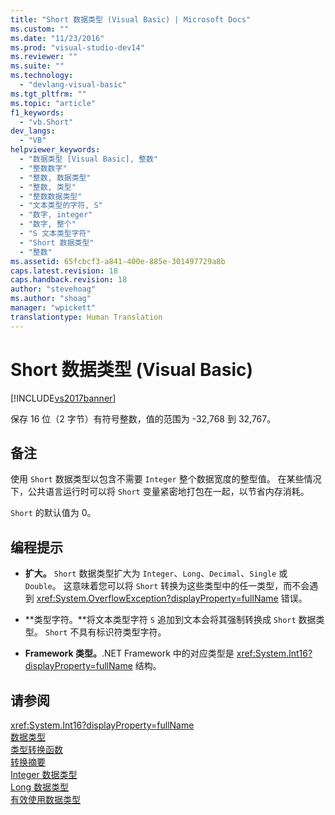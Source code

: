 ```yaml
---
title: "Short 数据类型 (Visual Basic) | Microsoft Docs"
ms.custom: ""
ms.date: "11/23/2016"
ms.prod: "visual-studio-dev14"
ms.reviewer: ""
ms.suite: ""
ms.technology: 
  - "devlang-visual-basic"
ms.tgt_pltfrm: ""
ms.topic: "article"
f1_keywords: 
  - "vb.Short"
dev_langs: 
  - "VB"
helpviewer_keywords: 
  - "数据类型 [Visual Basic], 整数"
  - "整数数字"
  - "整数, 数据类型"
  - "整数, 类型"
  - "整数数据类型"
  - "文本类型的字符, S"
  - "数字, integer"
  - "数字, 整个"
  - "S 文本类型字符"
  - "Short 数据类型"
  - "整数"
ms.assetid: 65fcbcf3-a841-400e-885e-301497729a8b
caps.latest.revision: 18
caps.handback.revision: 18
author: "stevehoag"
ms.author: "shoag"
manager: "wpickett"
translationtype: Human Translation
---
```

# Short 数据类型 (Visual Basic)
[!INCLUDE[vs2017banner](../../../csharp/includes/vs2017banner.md)]

保存 16 位（2 字节）有符号整数，值的范围为 \-32,768 到 32,767。  
  
## 备注  
 使用 `Short` 数据类型以包含不需要 `Integer` 整个数据宽度的整型值。  在某些情况下，公共语言运行时可以将 `Short` 变量紧密地打包在一起，以节省内存消耗。  
  
 `Short` 的默认值为 0。  
  
## 编程提示  
  
-   **扩大。** `Short` 数据类型扩大为 `Integer`、`Long`、`Decimal`、`Single` 或 `Double`。  这意味着您可以将 `Short` 转换为这些类型中的任一类型，而不会遇到 <xref:System.OverflowException?displayProperty=fullName> 错误。  
  
-   **类型字符。**将文本类型字符 `S` 追加到文本会将其强制转换成 `Short` 数据类型。  `Short` 不具有标识符类型字符。  
  
-   **Framework 类型。**.NET Framework 中的对应类型是 <xref:System.Int16?displayProperty=fullName> 结构。  
  
## 请参阅  
 <xref:System.Int16?displayProperty=fullName>   
 [数据类型](../../../visual-basic/language-reference/data-types/data-type-summary.md)   
 [类型转换函数](../../../visual-basic/language-reference/functions/type-conversion-functions.md)   
 [转换摘要](../../../visual-basic/language-reference/keywords/conversion-summary.md)   
 [Integer 数据类型](../../../visual-basic/language-reference/data-types/integer-data-type.md)   
 [Long 数据类型](../../../visual-basic/language-reference/data-types/long-data-type.md)   
 [有效使用数据类型](../../../visual-basic/programming-guide/language-features/data-types/efficient-use-of-data-types.md)